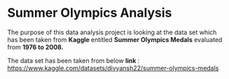 # Summer Olympics Analysis
The purpose of this data analysis project is looking at the data set which has been taken from <b> Kaggle </b> entitled  <b>Summer Olympics Medals</b> evaluated from  <b> 1976 to 2008.</b>

The data set has been taken from below <b> link </b>: 
    https://www.kaggle.com/datasets/divyansh22/summer-olympics-medals
